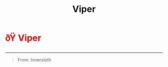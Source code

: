 ﻿---
lang: en-US
title: Viper
prev:
next:
---

# <font color="red">ðŸ <b>Viper</b></font> <Badge text="Vanilla" type="tip" vertical="middle"/>
---

> From: Innersloth
